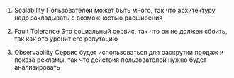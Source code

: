 1. Scalability
   Пользователей может быть много, так что архитектуру надо закладывать с возможностью расширения

2. Fault Tolerance
   Это социальный сервис, так что он не должен сбоить, так как это уронит его репутацию

3. Observability
   Сервис будет использоваться для раскрутки продаж и показа рекламы, так что действия пользователей нужно будет анализировать